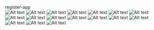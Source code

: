 register-app
<br>
![Alt text](<ArgoCD Dashboard0.png>) ![Alt text](<ArgoCD Dashboard1.png>) ![Alt text](<Argocd Dashboard2.png>) ![Alt text](<CloudFormation Stacks.png>) ![Alt text](Dockerhub.png) ![Alt text](<EKS Cluster.png>) ![Alt text](<Final App.png>) ![Alt text](<Github repo1.png>) ![Alt text](<Github repo2.png>) ![Alt text](gitops-register-app-cd.png) ![Alt text](gitops-register-app-cd2.png) ![Alt text](<Jenkins Dashboard.png>) ![Alt text](<Project Overview.png>) ![Alt text](Register-app-ci.png) ![Alt text](Register-app-ci2.png) ![Alt text](<Servers in AWS.png>) ![Alt text](SonarQube.png)


